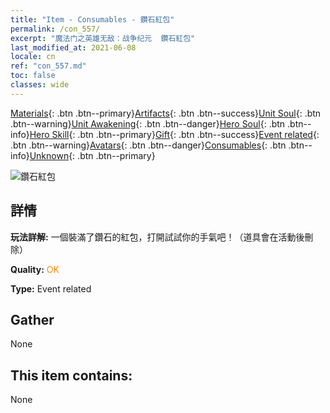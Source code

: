 ```yaml
---
title: "Item - Consumables - 鑽石紅包"
permalink: /con_557/
excerpt: "魔法门之英雄无敌：战争纪元  鑽石紅包"
last_modified_at: 2021-06-08
locale: cn
ref: "con_557.md"
toc: false
classes: wide
---
```

 [Materials](/ItemsCN/){: .btn .btn--primary}[Artifacts](/ItemsCN/Artifacts/){: .btn .btn--success}[Unit Soul](/ItemsCN/UnitSoul/){: .btn .btn--warning}[Unit Awakening](/ItemsCN/UnitAwakening/){: .btn .btn--danger}[Hero Soul](/ItemsCN/HeroSoul/){: .btn .btn--info}[Hero Skill](/ItemsCN/HeroSkill/){: .btn .btn--primary}[Gift](/ItemsCN/Gift/){: .btn .btn--success}[Event related](/ItemsCN/Events/){: .btn .btn--warning}[Avatars](/ItemsCN/Avatars/){: .btn .btn--danger}[Consumables](/ItemsCN/Consumables/){: .btn .btn--info}[Unknown](/ItemsCN/Unknown/){: .btn .btn--primary}

 ![鑽石紅包](/images/t/i_10043_redpacket.png)

## 詳情
 **玩法詳解:** 一個裝滿了鑽石的紅包，打開試試你的手氣吧！（道具會在活動後刪除）

 **Quality:** <span style="color: #FF8C00">OK</span>

 **Type:** Event related

## Gather

  None

## This item contains:

  None

